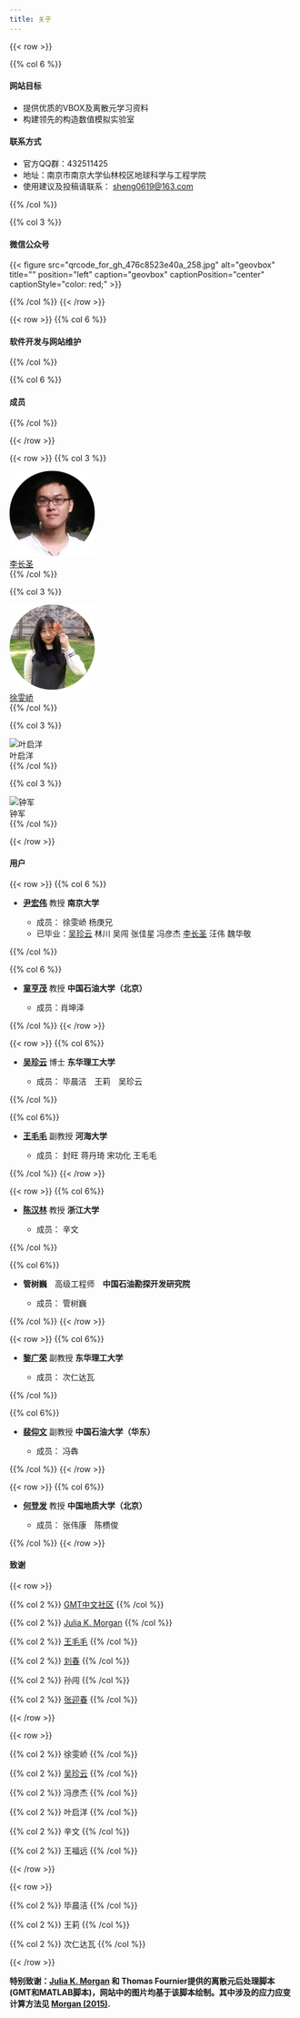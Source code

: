 ```yaml
---
title: 关于
---
```




{{< row >}}

{{% col 6 %}}
#### 网站目标

 - 提供优质的VBOX及离散元学习资料
 - 构建领先的构造数值模拟实验室 
 
#### 联系方式

 - 官方QQ群：432511425 
 - 地址：南京市南京大学仙林校区地球科学与工程学院
 - 使用建议及投稿请联系： [sheng0619@163.com](mailto:sheng0619@163.com)

{{% /col %}}

{{% col 3 %}}
#### 微信公众号 
{{< figure src="qrcode_for_gh_476c8523e40a_258.jpg" alt="geovbox" title="" position="left" caption="geovbox" captionPosition="center" captionStyle="color: red;" >}}

 
{{% /col %}}
{{< /row >}}


{{< row >}}
{{% col 6 %}}
#### 软件开发与网站维护
{{% /col %}}

{{% col 6 %}}
#### 成员
{{% /col %}}

{{< /row >}}


{{< row >}}
{{% col 3 %}}

<div class="row author-list">
	<div class="col-xs-6 col-sm-3 col-md-8 col-lg-8">
		<a href="/about/lichangsheng/" >
			<img src="/about/lichangsheng/lichangsheng.png" alt="李长圣" class="img-circle" >
			<div class="author-name"> 李长圣</div>
		</a>
	</div> 
</div>
{{% /col %}}

{{% col 3 %}}

<div class="row author-list">
	<div class="col-xs-6 col-sm-3 col-md-8 col-lg-8">
		<a href="/about/xuwenqiao/" >
			<img src="/about/xuwenqiao/xuwenqiao.png" alt="徐雯峤" class="img-circle" >
			<div class="author-name"> 徐雯峤</div>
		</a>
	</div> 
</div>
{{% /col %}}

{{% col 3 %}}
<div class="row author-list">
	<div class="col-xs-6 col-sm-3 col-md-8 col-lg-8">
		<img src="/about/yeqiyang/yeqiyang.jpg" alt="叶启洋" class="img-circle" >
		<div class="author-name"> 叶启洋</div>
	</div> 
</div>
{{% /col %}}

{{% col 3 %}}
<div class="row author-list">
	<div class="col-xs-6 col-sm-3 col-md-8 col-lg-8">
		<img src="/about/zhongjun/zhongjun.jpg" alt="钟军" class="img-circle" >
		<div class="author-name"> 钟军</div>
	</div> 
</div>
{{% /col %}}

{{< /row >}}


#### 用户
{{< row >}}
{{% col 6 %}}

- [**尹宏伟**](http://es.nju.edu.cn/yhw/list.htm) 教授 **南京大学**

	- 成员：  徐雯峤 杨庚兄 
	- 已毕业：[吴珍云](/about/wuzhenyun/) 林川 吴闯 张佳星 冯彦杰 [李长圣](/about/lichangsheng/) 汪伟 魏华敬 

{{% /col %}}

{{% col 6 %}}

- [**童亨茂**](http://www.cup.edu.cn/geosci/szdw/jiaoshou/50739.htm) 教授 **中国石油大学（北京）**

	- 成员：肖坤泽

{{% /col %}}
{{< /row >}}

{{< row >}}
{{% col 6%}}

- [**吴珍云**](/about/wuzhenyun/) 博士 **东华理工大学**

	- 成员： 毕晨洁　王莉　吴珍云

{{% /col %}}

{{% col 6%}}

- [**王毛毛**](http://hyxy.hhu.edu.cn/2016/0622/c8640a104824/page.htm) 副教授 **河海大学**

	- 成员： 封旺 蒋丹琦 宋功化 王毛毛 

{{% /col %}}
{{< /row >}}


{{< row >}}
{{% col 6%}}

- [**陈汉林**](https://person.zju.edu.cn/hlchentectonic) 教授 **浙江大学**

	- 成员： 辛文 

{{% /col %}}


{{% col 6%}}

- **管树巍**　高级工程师　**中国石油勘探开发研究院**

	- 成员： 管树巍 

{{% /col %}}
{{< /row >}}

{{< row >}}
{{% col 6%}}

- [**黎广荣**](https://dkxy.ecut.edu.cn/92/3d/c259a37437/page.htm) 副教授 **东华理工大学**

	- 成员： 次仁达瓦 

{{% /col %}}

{{% col 6%}}

- [**裴仰文**](http://geori.upc.edu.cn/2019/0505/c10381a204727/page.htm) 副教授 **中国石油大学（华东）**

	- 成员： 冯犇 

{{% /col %}}
{{< /row >}}

{{< row >}}
{{% col 6%}}

- [**何登发**](https://www1.cugb.edu.cn/profAbout.action?zgh=2006012028) 教授 **中国地质大学（北京）**

	- 成员： 张伟康　陈槚俊

{{% /col %}}
{{< /row >}}

#### 致谢
{{< row >}}

{{% col 2 %}}
[GMT中文社区](https://gmt-china.org/)
{{% /col %}}

{{% col 2 %}}
[Julia K. Morgan](https://earthscience.rice.edu/directory/user/100)
{{% /col %}}

{{% col 2 %}}
[王毛毛](http://hyxy.hhu.edu.cn/2016/0622/c8640a104824/page.htm)
{{% /col %}}

{{% col 2 %}}
[刘春](http://es.nju.edu.cn/lc/list.htm)
{{% /col %}}

{{% col 2 %}}
孙闯
{{% /col %}}

{{% col 2 %}}
[张迎春](https://github.com/riddlezyc/)
{{% /col %}}

{{< /row >}}

{{< row >}}

{{% col 2 %}}
徐雯峤
{{% /col %}}

{{% col 2 %}}
[吴珍云](/about/wuzhenyun/) 
{{% /col %}}

{{% col 2 %}}
冯彦杰 
{{% /col %}}

{{% col 2 %}}
叶启洋 
{{% /col %}}

{{% col 2 %}}
辛文 
{{% /col %}}

{{% col 2 %}}
王福远 
{{% /col %}}

{{< /row >}}

{{< row >}}

{{% col 2 %}}
毕晨洁 
{{% /col %}}

{{% col 2 %}}
王莉 
{{% /col %}}

{{% col 2 %}}
次仁达瓦
{{% /col %}}


{{< /row >}}

**特别致谢：[Julia K. Morgan](https://earthscience.rice.edu/directory/user/100) 和 Thomas Fournier提供的离散元后处理脚本(GMT和MATLAB脚本)，网站中的图片均基于该脚本绘制。其中涉及的应力应变计算方法见 [Morgan (2015)](http://onlinelibrary.wiley.com/doi/10.1002/2014JB011455/full).**
